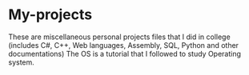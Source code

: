 # My-projects
These are miscellaneous personal projects files that I did in college (includes C#, C++, Web languages, Assembly, SQL, Python and other documentations)
The OS is a tutorial that I followed to study Operating system.
